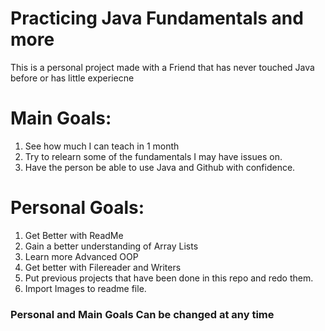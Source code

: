# Practicing Java Fundamentals and more

This is a personal project made with a Friend that has never touched Java before or has little experiecne

# Main Goals:
1. See how much I can teach in 1 month
2. Try to relearn some of the fundamentals I may have issues on.
3. Have the person be able to use Java and Github with confidence.

# Personal Goals:
1. Get Better with ReadMe
2. Gain a better understanding of Array Lists
3. Learn more Advanced OOP
4. Get better with Filereader and Writers
5. Put previous projects that have been done in this repo and redo them.
6. Import Images to readme file.
 
###  Personal and Main Goals Can be changed at any time

